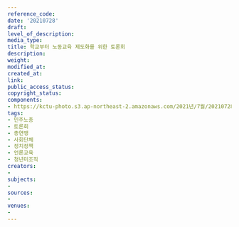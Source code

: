 ```yaml
---
reference_code: 
date: '20210728'
draft: 
level_of_description: 
media_type: 
title: 학교부터 노동교육 제도화를 위한 토론회
description: 
weight: 
modified_at: 
created_at: 
link: 
public_access_status: 
copyright_status: 
components:
- https://kctu-photo.s3.ap-northeast-2.amazonaws.com/2021년/7월/20210728-학교부터+노동교육+제도화를+위한+토론회_민주노총_토론회_총연맹_사회단체_정치정책_언론교육_청년미조직/_1D20348.jpg
tags:
- 민주노총
- 토론회
- 총연맹
- 사회단체
- 정치정책
- 언론교육
- 청년미조직
creators:
- 
subjects:
- 
sources:
- 
venues:
- 
---
```

